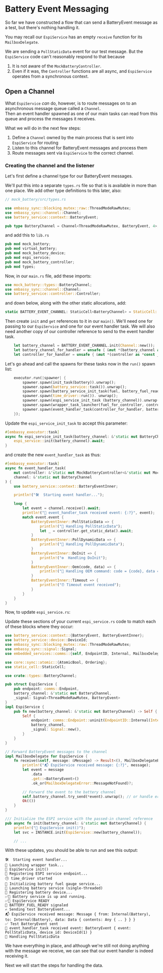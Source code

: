 # Battery Event Messaging

So far we have constructed a flow that can send a BatteryEvent message as a test, but there's nothing handling it.

You may recall our `EspiService` has an empty `receive` function for its `MailboxDelegate`.

We are sending a `PollStaticData` event for our test message.  But the `EspiService` code can't reasonably respond to that because

1. It is not aware of the `MockBatteryController`.
2. Even if it was, the `Controller` functions are all async, and `EspiService` operates from a synchronous context.

## Open a Channel

What `EspiService` _can_ do, however, is to route messages on to an asynchronous message queue called a `Channel`.  
Then an event handler spawned as one of our main tasks can read from this queue and process the messages it receives.


What we will do in the next few steps:

1. Define a `Channel` owned by the main process that is sent into `EspiService` for routing
2. Listen to this channel for BatteryEvent messages and process them
3. Route messages sent via `EspiService` to the correct channel.

### Creating the channel and the listener

Let's first define a channel type for our BatteryEvent messages.

We'll put this into a separate `types.rs` file so that is is available in more than one place. We add other type definitions to this later, also:

```rust
// mock_battery/src/types.rs

use embassy_sync::blocking_mutex::raw::ThreadModeRawMutex;
use embassy_sync::channel::Channel;
use battery_service::context::BatteryEvent;

pub type BatteryChannel = Channel<ThreadModeRawMutex, BatteryEvent, 4>;
```
and add this to `lib.rs`

```rust
pub mod mock_battery;
pub mod virtual_battery;
pub mod mock_battery_device;
pub mod espi_service;
pub mod mock_battery_controller;
pub mod types;
```

Now, in our `main.rs` file, add these imports:

```rust
use mock_battery::types::BatteryChannel;
use embassy_sync::channel::Channel;
use battery_service::controller::Controller;
```

and down below, along with the other static allocations, add:
```rust
static BATTERY_EVENT_CHANNEL: StaticCell<BatteryChannel> = StaticCell::new();
```

Then create `init` and `get` references to it in our `main()`. 
We'll need one for passing to our `EspiService` and one for our event handler task.
We will also need another copy of our controller reference to send to the event handler task.

```rust
    let battery_channel = BATTERY_EVENT_CHANNEL.init(Channel::new());
    let battery_channel_for_handler = unsafe { &mut *(battery_channel as *const _ as *mut _) };
    let controller_for_handler = unsafe { &mut *(controller as *const _ as *mut _) };
```
Let's go ahead and call the spawns for these tasks now in the `run()` spawn list:
```rust
    executor.run(|spawner| {
        spawner.spawn(init_task(battery)).unwrap();
        spawner.spawn(battery_service::task()).unwrap();
        spawner.spawn(battery_service_init_task(fuel, battery_fuel_ready)).unwrap();
        spawner.spawn(time_driver::run()). unwrap();
        spawner.spawn(espi_service_init_task (battery_channel)).unwrap();
        spawner.spawn(wrapper_task_launcher(fuel_for_controller, controller, battery_fuel_ready, spawner)).unwrap();
        spawner.spawn(event_handler_task(controller_for_handler, battery_channel_for_handler)).unwrap();
    });

```

Update the `espi_service_init_task` to accept this parameter:
```rust
#[embassy_executor::task]
async fn espi_service_init_task(battery_channel: &'static mut BatteryChannel) {
    espi_service::init(battery_channel).await;
}
```
and create the new `event_handler_task` as thus:
```rust
#[embassy_executor::task]
async fn event_handler_task(
    mut controller: &'static mut MockBatteryController<&'static mut MockBattery>,
    channel: &'static mut BatteryChannel
) {
    use battery_service::context::BatteryEventInner;

    println!("🛠️  Starting event handler...");

    loop {
        let event = channel.receive().await;
        println!("🔔 event_handler_task received event: {:?}", event);
        match event.event {
            BatteryEventInner::PollStaticData => {
                println!("🔄 Handling PollStaticData");
                let _ = controller.get_static_data().await;
            }
            BatteryEventInner::PollDynamicData => {
                println!("🔄 Handling PollDynamicData");
            }
            BatteryEventInner::DoInit => {
                println!("⚙️  Handling DoInit");
            }
            BatteryEventInner::Oem(code, data) => {
                println!("🧩 Handling OEM command: code = {code}, data = {:?}", data);
            }
            BatteryEventInner::Timeout => {
                println!("⏰ Timeout event received");
            }
        }
    }
}
```


Now, to update `espi_service.rs`:

Update these sections of your current `espi_service.rs` code to match each of these blocks where they occur:

```rust
use battery_service::context::{BatteryEvent, BatteryEventInner};
use battery_service::device::DeviceId;
use embassy_sync::blocking_mutex::raw::ThreadModeRawMutex;
use embassy_sync::signal::Signal;
use embedded_services::comms::{self, EndpointID, Internal, MailboxDelegate, MailboxDelegateError, Message};

use core::sync::atomic::{AtomicBool, Ordering};
use static_cell::StaticCell;

use crate::types::BatteryChannel;

pub struct EspiService {
    pub endpoint: comms::Endpoint,
    battery_channel: &'static mut BatteryChannel,
    _signal: Signal<ThreadModeRawMutex, BatteryEvent>
}
impl EspiService {
    pub fn new(battery_channel: &'static mut BatteryChannel) -> Self {
        Self {
            endpoint: comms::Endpoint::uninit(EndpointID::Internal(Internal::Battery)),
            battery_channel,
            _signal: Signal::new(),
        }
    }
}

// Forward BatteryEvent messages to the channel
impl MailboxDelegate for EspiService {
    fn receive(&self, message: &Message) -> Result<(), MailboxDelegateError> {
        println!("📬 EspiService received message: {:?}", message);
        let event = message
            .data
            .get::<BatteryEvent>()
            .ok_or(MailboxDelegateError::MessageNotFound)?;

        // Forward the event to the battery channel    
        self.battery_channel.try_send(*event).unwrap(); // or handle error appropriately
        Ok(())
    }
}

/// Initialize the ESPI service with the passed-in channel reference
pub async fn init(battery_channel: &'static mut BatteryChannel) {
    println!("🔌 EspiService init()");
    let svc = INSTANCE.init(EspiService::new(battery_channel));

    // ...

```
With these updates, you should be able to run and see this output:

```
🛠️  Starting event handler...
🔄 Launching wrapper task...
🔌 EspiService init()
🧩 Registering ESPI service endpoint...
🕒 time_driver started
🔌 Initializing battery fuel gauge service...
🔋 Launching battery service (single-threaded)
🧩 Registering battery device...
✅🔋 Battery service is up and running.
✅🔌 EspiService READY
🔔 BATTERY_FUEL_READY signaled
✍ Sending test BatteryEvent...
📬 EspiService received message: Message { from: Internal(Battery), to: Internal(Battery), data: Data { contents: Any { .. } } }
✅ Test BatteryEvent sent
🔔 event_handler_task received event: BatteryEvent { event: PollStaticData, device_id: DeviceId(1) }
🔄 Handling PollStaticData
```

We have everything in place, and although we're still not doing anything with the message we receive, we can see that our event handler is indeed receiving it.

Next we will start the steps for handling the data.